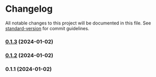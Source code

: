 # Changelog

All notable changes to this project will be documented in this file. See [standard-version](https://github.com/conventional-changelog/standard-version) for commit guidelines.

### [0.1.3](https://github.com/andriytyurnikov/rubakas-media-responsum/compare/v0.1.2...v0.1.3) (2024-01-02)

### [0.1.2](https://github.com/andriytyurnikov/rubakas-media-responsum/compare/v0.1.1...v0.1.2) (2024-01-02)

### 0.1.1 (2024-01-02)
